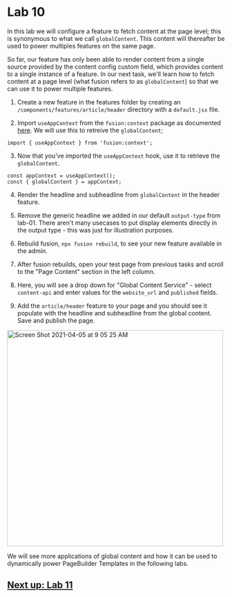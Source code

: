# Lab 10

In this lab we will configure a feature to fetch content at the page level; this is synonymous to what we call `globalContent`. This content will thereafter be used to power multiples features on the same page.

So far, our feature has only been able to render content from a single source provided by the content config custom field, which provides content to a single instance of a feature. In our next task, we'll learn how to fetch content at a page level (what fusion refers to as `globalContent`) so that we can use it to power multiple features.

01. Create a new feature in the features folder by creating an `/components/features/article/header` directory with a `default.jsx` file.

02. Import `useAppContext` from the `fusion:context` package as documented [here](https://redirector.arcpublishing.com/alc/arc-products/pagebuilder/fusion/documentation/api/feature-pack/components/context.md). We will use this to retreive the `globalContent`;
```
import { useAppContext } from 'fusion:context';
```

03. Now that you've imported the `useAppContext` hook, use it to retrieve the `globalContent`.

```
const appContext = useAppContext();
const { globalContent } = appContext;
```

04. Render the headline and subheadline from `globalContent` in the header feature.

05. Remove the generic headline we added in our default `output-type` from lab-01. There aren't many usecases to put display elements directly in the output type - this was just for illustration purposes.

06. Rebuild fusion, `npx fusion rebuild`, to see your new feature available in the admin.

07.  After fusion rebuilds, open your test page from previous tasks and scroll to the "Page Content" section in the left column.

08. Here, you will see a drop down for "Global Content Service" - select `content-api` and enter values for the `website_url` and `published` fields.

09. Add the `article/header` feature to your page and you should see it populate with the headline and subheadline from the global content. Save and publish the page.

<img width="500" alt="Screen Shot 2021-04-05 at 9 05 25 AM" src="https://user-images.githubusercontent.com/39777478/113576727-1874e080-95ee-11eb-9290-02faface2fd4.png">

We will see more applications of global content and how it can be used to dynamically power PageBuilder Templates in the following labs.

## [Next up: Lab 11](https://github.com/wapopartners/Fusion-Training-User-Stories/tree/lab-11)
